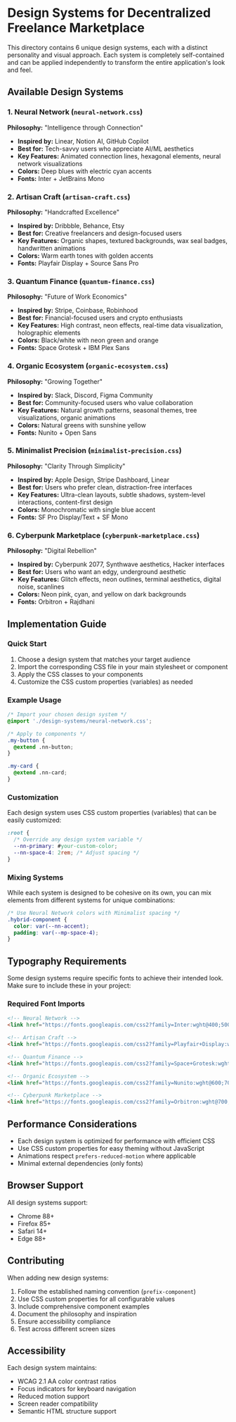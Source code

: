 # Design Systems for Decentralized Freelance Marketplace

This directory contains 6 unique design systems, each with a distinct personality and visual approach. Each system is completely self-contained and can be applied independently to transform the entire application's look and feel.

## Available Design Systems

### 1. Neural Network (`neural-network.css`)
**Philosophy:** "Intelligence through Connection"
- **Inspired by:** Linear, Notion AI, GitHub Copilot
- **Best for:** Tech-savvy users who appreciate AI/ML aesthetics
- **Key Features:** Animated connection lines, hexagonal elements, neural network visualizations
- **Colors:** Deep blues with electric cyan accents
- **Fonts:** Inter + JetBrains Mono

### 2. Artisan Craft (`artisan-craft.css`)
**Philosophy:** "Handcrafted Excellence"
- **Inspired by:** Dribbble, Behance, Etsy
- **Best for:** Creative freelancers and design-focused users
- **Key Features:** Organic shapes, textured backgrounds, wax seal badges, handwritten animations
- **Colors:** Warm earth tones with golden accents
- **Fonts:** Playfair Display + Source Sans Pro

### 3. Quantum Finance (`quantum-finance.css`)
**Philosophy:** "Future of Work Economics"
- **Inspired by:** Stripe, Coinbase, Robinhood
- **Best for:** Financial-focused users and crypto enthusiasts
- **Key Features:** High contrast, neon effects, real-time data visualization, holographic elements
- **Colors:** Black/white with neon green and orange
- **Fonts:** Space Grotesk + IBM Plex Sans

### 4. Organic Ecosystem (`organic-ecosystem.css`)
**Philosophy:** "Growing Together"
- **Inspired by:** Slack, Discord, Figma Community
- **Best for:** Community-focused users who value collaboration
- **Key Features:** Natural growth patterns, seasonal themes, tree visualizations, organic animations
- **Colors:** Natural greens with sunshine yellow
- **Fonts:** Nunito + Open Sans

### 5. Minimalist Precision (`minimalist-precision.css`)
**Philosophy:** "Clarity Through Simplicity"
- **Inspired by:** Apple Design, Stripe Dashboard, Linear
- **Best for:** Users who prefer clean, distraction-free interfaces
- **Key Features:** Ultra-clean layouts, subtle shadows, system-level interactions, content-first design
- **Colors:** Monochromatic with single blue accent
- **Fonts:** SF Pro Display/Text + SF Mono

### 6. Cyberpunk Marketplace (`cyberpunk-marketplace.css`)
**Philosophy:** "Digital Rebellion"
- **Inspired by:** Cyberpunk 2077, Synthwave aesthetics, Hacker interfaces
- **Best for:** Users who want an edgy, underground aesthetic
- **Key Features:** Glitch effects, neon outlines, terminal aesthetics, digital noise, scanlines
- **Colors:** Neon pink, cyan, and yellow on dark backgrounds
- **Fonts:** Orbitron + Rajdhani

## Implementation Guide

### Quick Start
1. Choose a design system that matches your target audience
2. Import the corresponding CSS file in your main stylesheet or component
3. Apply the CSS classes to your components
4. Customize the CSS custom properties (variables) as needed

### Example Usage

```css
/* Import your chosen design system */
@import './design-systems/neural-network.css';

/* Apply to components */
.my-button {
  @extend .nn-button;
}

.my-card {
  @extend .nn-card;
}
```

### Customization
Each design system uses CSS custom properties (variables) that can be easily customized:

```css
:root {
  /* Override any design system variable */
  --nn-primary: #your-custom-color;
  --nn-space-4: 2rem; /* Adjust spacing */
}
```

### Mixing Systems
While each system is designed to be cohesive on its own, you can mix elements from different systems for unique combinations:

```css
/* Use Neural Network colors with Minimalist spacing */
.hybrid-component {
  color: var(--nn-accent);
  padding: var(--mp-space-4);
}
```

## Typography Requirements

Some design systems require specific fonts to achieve their intended look. Make sure to include these in your project:

### Required Font Imports
```html
<!-- Neural Network -->
<link href="https://fonts.googleapis.com/css2?family=Inter:wght@400;500;600;700;800;900&display=swap" rel="stylesheet">

<!-- Artisan Craft -->
<link href="https://fonts.googleapis.com/css2?family=Playfair+Display:wght@600;700&family=Source+Sans+Pro:wght@400;500&family=Crimson+Text:wght@400;600&display=swap" rel="stylesheet">

<!-- Quantum Finance -->
<link href="https://fonts.googleapis.com/css2?family=Space+Grotesk:wght@700;800;900&family=IBM+Plex+Sans:wght@400;500&family=IBM+Plex+Mono&display=swap" rel="stylesheet">

<!-- Organic Ecosystem -->
<link href="https://fonts.googleapis.com/css2?family=Nunito:wght@600;700;800&family=Open+Sans:wght@400;500&family=Merriweather:wght@400&display=swap" rel="stylesheet">

<!-- Cyberpunk Marketplace -->
<link href="https://fonts.googleapis.com/css2?family=Orbitron:wght@700;800;900&family=Rajdhani:wght@400;500&family=Share+Tech+Mono&display=swap" rel="stylesheet">
```

## Performance Considerations

- Each design system is optimized for performance with efficient CSS
- Use CSS custom properties for easy theming without JavaScript
- Animations respect `prefers-reduced-motion` where applicable
- Minimal external dependencies (only fonts)

## Browser Support

All design systems support:
- Chrome 88+
- Firefox 85+
- Safari 14+
- Edge 88+

## Contributing

When adding new design systems:
1. Follow the established naming convention (`prefix-component`)
2. Use CSS custom properties for all configurable values
3. Include comprehensive component examples
4. Document the philosophy and inspiration
5. Ensure accessibility compliance
6. Test across different screen sizes

## Accessibility

Each design system maintains:
- WCAG 2.1 AA color contrast ratios
- Focus indicators for keyboard navigation
- Reduced motion support
- Screen reader compatibility
- Semantic HTML structure support
